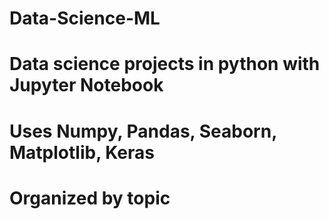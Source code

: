 # Data-Science-ML
# Data science projects in python with Jupyter Notebook
# Uses Numpy, Pandas, Seaborn, Matplotlib, Keras
# Organized by topic
